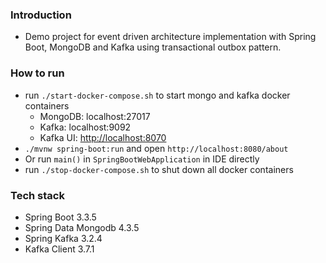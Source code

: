 ### Introduction

- Demo project for event driven architecture implementation with Spring Boot, MongoDB and Kafka using transactional
  outbox pattern.

### How to run

- run `./start-docker-compose.sh` to start mongo and kafka docker containers
    - MongoDB: localhost:27017
    - Kafka: localhost:9092
    - Kafka UI: [http://localhost:8070](http://localhost:8070)
- `./mvnw spring-boot:run` and open `http://localhost:8080/about`
- Or run `main()` in `SpringBootWebApplication` in IDE directly
- run `./stop-docker-compose.sh` to shut down all docker containers

### Tech stack

- Spring Boot 3.3.5
- Spring Data Mongodb 4.3.5
- Spring Kafka 3.2.4
- Kafka Client 3.7.1